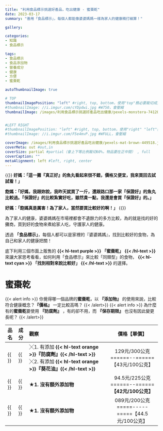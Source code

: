 ```yaml
---
title: "利用食品標示挑選好產品，吃出健康 - 蜜棗乾"
date: 2023-03-17
summary: "善用「食品標示」，每個人都能像婆婆媽媽一樣為家人的健康精打細算！"

gallery: 

categories:
- 知識
- 食品標示

tags:
- 食品標示
- 食品添加物
- 營養成分
- 健康
- 方便
- 蜜棗乾

autoThumbnailImage: true

# TOP
thumbnailImagePosition: "left" #right, top, bottom，使用"top"務必要裁切成寬度750，這樣才會正確顯示，其他用原尺寸即可
#thumbnailImage: //i.imgur.com/cYDpdwi.jpg #W750，會壓縮
thumbnailImage: /images/利用食品標示挑選好產品吃出健康/pexels-monstera-7412095.jpg #W750，會壓縮


#LEFT RIGHT
#thumbnailImagePosition: "left" #right, top, bottom，使用"right" "left"務必要裁切成接近正方形，這樣才會正確顯示
#thumbnailImage: //i.imgur.com/F5e4mvP.jpg #WFULL，會壓縮

coverImage: /images/利用食品標示挑選好產品吃出健康/pexels-mat-brown-449518.jpg #上下會等比例裁切，左右不變，WFULL
coverMeta: out #out,in
coverSize: partial #partial（會上下等比例裁切60%，物品要在正中間） , full
coverCaption: ""
metaAlignment: left #left, right, center
---
```

{{<alert info>}}
**好媽：「這一攤『真正好』的魚丸看起來很不錯，價格又便宜，我來買回去試試看！」**

**飽媽：「好媽，我跟妳說，我昨天就買了一斤，還跟路口那一家『保證好』的魚丸比較過。『保證好』的比較紮實好吃，雖然貴一點，我還是會買『保證好』的。」**

**好媽：「飽媽真是厲害！為了家人，當然要買比較好的啊！」**
{{</alert>}}

為了家人的健康，婆婆媽媽在市場裡都會不遺餘力的多方比較，為的就是找的好的攤商，買到好的食物來煮給家人吃，守護家人的健康。

透過 **「食品標示」**，每個人都可以是家裡的『婆婆媽媽』，找到比較好的食物，為自己和家人的健康把關！

底下利用三個市面上販售的
**{{< hl-text purple >}}
「蜜棗乾」
{{< /hl-text >}}**
來讓大家思考看看，如何利用「食品標示」來比較「同類型」的食物，
**{{< hl-text cyan >}}
「找到相對來說比較好」
{{< /hl-text >}}**
的選擇。

# 蜜棗乾

{{< alert info >}}
你覺得哪一個品牌的**蜜棗乾**，以 **『添加物』** 的使用來說，比較符合健康概念？**『價格』** 一定比較高嗎？
{{< /alert>}}
{{< alert info >}}
為什麼有的**蜜棗乾**要使用 **『防腐劑』** ，有的卻不用，而 **『保存期限』** 也沒有因此變更長呢？
{{< /alert>}}

| **品名** | **成分** | **觀察** | **價格【單價】** |
|:--|:--|:--|:--:|
|{{<image classes="nocaption fancybox fig-66" thumbnail-width="70%" thumbnail-height="70%" src="/images/利用食品標示挑選好產品吃出健康/22-黑棗去籽食標.jpg" title="" >}}|{{<image classes="nocaption fancybox fig-66" thumbnail-width="75%" thumbnail-height="75%" src="/images/利用食品標示挑選好產品吃出健康/22-黑棗去籽營標.jpg" title="" >}}|╳1. 有添加 **{{< hl-text orange >}}『防腐劑』{{< /hl-text >}}** ╳2. 有添加 **{{< hl-text orange >}}『葵花油』{{< /hl-text >}}**|129元/300公克======--======【43元/100公克】|
|{{<image classes="nocaption fancybox fig-66" thumbnail-width="78%" thumbnail-height="78%" src="/images/利用食品標示挑選好產品吃出健康/22-生機蜜棗乾食標.jpg" title="" >}}|{{<image classes="nocaption fancybox fig-66" thumbnail-width="70%" thumbnail-height="70%" src="/images/利用食品標示挑選好產品吃出健康/22-生機蜜棗乾營標.jpg" title="" >}}|**★1. 沒有額外添加物**|94.5元/225公克======--======**【42元/100公克】**|
|{{<image classes="nocaption fancybox fig-66" thumbnail-width="70%" thumbnail-height="70%" src="/images/利用食品標示挑選好產品吃出健康/22-蜜棗乾食標.jpg" title="" >}}|{{<image classes="nocaption fancybox fig-66" thumbnail-width="66%" thumbnail-height="66%" src="/images/利用食品標示挑選好產品吃出健康/22-蜜棗乾營標.jpg" title="" >}}|**★1. 沒有額外添加物**|089元/200公克=====-----=====【44.5元/100公克】|
